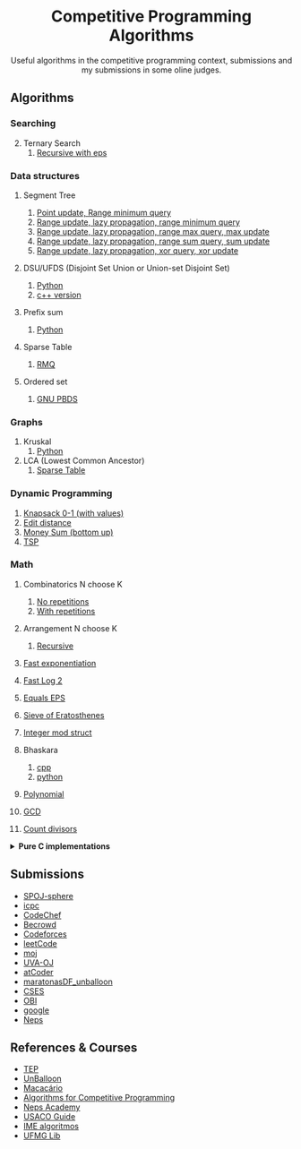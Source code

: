 <div align="center"> <h1> Competitive Programming Algorithms </h1> </div>

<p align="center">Useful algorithms in the competitive programming context, submissions and my submissions in some oline judges.</p>

## Algorithms
### Searching

2. Ternary Search
   1. [Recursive with eps](algorithms/searching/ternary_search_recursive.cpp)

### Data structures

1. Segment Tree
   1. [Point update, Range minimum query](algorithms/data-structures/segtree_point_rmq.cpp)
   2. [Range update, lazy propagation, range minimum query](algorithms/data-structures/segtree_rmq_lazy_range.cpp)
   3. [Range update, lazy propagation, range max query, max update](algorithms/data-structures/segtree_rmq_lazy_max_update.cpp)
   4. [Range update, lazy propagation, range sum query, sum update](algorithms/data-structures/segtree_rsq_lazy_range_sum.cpp)
   4. [Range update, lazy propagation, xor query, xor update](algorithms/data-structures/segtree_rxq_lazy_range_xor.cpp)
   </details>
2. DSU/UFDS (Disjoint Set Union or Union-set Disjoint Set)
   1. [Python](algorithms/data-structures/dsu.py)
   2. [c++ version](algorithms/data-structures/dsu.cpp)

3. Prefix sum 
   1. [Python](algorithms/data-structures/prefix_sum.py)
      
4. Sparse Table
   1. [RMQ](algorithms/data-structures/sparse_table_rmq.cpp)

5. Ordered set
   1. [GNU PBDS](algorithms/data-structures/ordered_set_gnu_pbds.cpp)

### Graphs
1. Kruskal 
   1. [Python](algorithms/graphs/kruskal.py) 
2. LCA (Lowest Common Ancestor)
   1. [Sparse Table ](algorithms/graphs/lowest_common_ancestor_sparse_table.cpp)

### Dynamic Programming

1. [Knapsack 0-1 (with values)](algorithms/dynamic_programming/knapsack_dp_values_01.cpp)
2. [Edit distance](algorithms/dynamic_programming/edit_distance.cpp)
1.  [Money Sum (bottom up)](algorithms/dynamic_programming/money_sum_bottom_up.cpp)
1.  [TSP](algorithms/dynamic_programming/tsp.cpp)
### Math

1. Combinatorics N choose K
   1. [No repetitions](algorithms/math/combinatorics_no_repetitions.cpp)
   2. [With repetitions](algorithms/math/combinatorics_with_repetitions.cpp)
2. Arrangement N choose K
   1. [Recursive ](algorithms/math/arrangement_rec.cpp)

3. [Fast exponentiation](algorithms/math/fast_exp.cpp)

4. [Fast Log 2](algorithms/math/log2_fast.cpp)

5. [Equals EPS](algorithms/math/equals_eps.cpp)

6. [Sieve of Eratosthenes](algorithms/math/sieve_of_eratosthenes.cpp)

1. [Integer mod struct](algorithms/math/integer_mod.cpp)

7. Bhaskara
   1. [cpp](algorithms/math/bhaskara.cpp)
   2. [python](algorithms/math/bhaskara.py)

1. [Polynomial](algorithms/math/polynomial.cpp)

1. [GCD](algorithms/math/gcd.)

1. [Count divisors](algorithms/math/count_divisors_memo.cpp)

<details><summary> <b>Pure C implementations </b></summary>

### Algorithms ad-hoc ?

1. [Partition](algorithms/ds-c/partition.c)

3. Quick Select
   1. [Naive ](algorightms/ds-c/quick_select.c)

1. Quicksort
   1. [Quicksort Naive ](algorithms/ds-c/quicksort_1_naive.c)
   2. [Quicksort M3](algorithms/ds-c/quicksort_2_m3.c)
   3. [Quicksort M3 and Insertion ](algorithms/ds-c/quicksort_3_m3_insertion.c)
   4. [Quicksort M3 and Insertion with max recurstion ](algorithms/ds-c/quicksort_4_m3_insertion_maxrec.c)

2. Merge Sort
   1. [ Regular ](algorithms/ds-c/merge_sort.c)

### Data structures
1. Stack
   1. [Naive](algorithms/ds-c/stack_naive.c)

1. Linked list
   1. [Insert and remove in order](algorithms/ds-c/linked_list_order.c)
2. Double Linked List
   1. [Naive](algorithms/ds-c/double_linked_list_full.c)

3. Queue
   1. [Naive ](algorithms/ds-c/queue_naive.c)
   2. [Circular](algorithms/ds-c/queue_circular.c)
   3. [Circular and dynamic](algorithms/ds-c/queue_circular_dynamic.c)

1. Hash Table
   1. [Linked List](algorithms/ds-c/hash_table_linked.c)
   1. [Open Address](algorithms/ds-c/hash_open_address.c)

1. Priority Queue
   1 [Regular (Sedgewick)](algorithms/ds-c/priority_queue.c)

### Searching

1. [Binary Search](algorithms/ds-c/binary_search.c)

### Strings

1. [Morris-Pratt](algorithms/morris-pratt.c)
1. Trie
   1. [Mark value (can use as a set)](algorithms/ds-c/trie_mark_value.c)
   

</details>

## Submissions

- [SPOJ-sphere](submissions/SPOJ-sphere)
- [icpc](submissions/icpc)
- [CodeChef](submissions/CodeChef)
- [Becrowd](submissions/Becrowd)
- [Codeforces](submissions/Codeforces)
- [leetCode](submissions/leetCode)
- [moj](submissions/moj)
- [UVA-OJ](submissions/UVA-OJ)
- [atCoder](submissions/atCoder)
- [maratonasDF_unballoon](submissions/maratonasDF_unballoon)
- [CSES](submissions/CSES)
- [OBI](submissions/OBI)
- [google](submissions/google)
- [Neps](submissions/Neps)

## References & Courses

- [TEP](https://github.com/edsomjr/TEP)
- [UnBalloon](https://github.com/UnBalloon/programacao-competitiva)
- [Macacário](https://github.com/splucs/Competitive-Programming)
- [Algorithms for Competitive Programming](https://cp-algorithms.com/)
- [Neps Academy](https://neps.academy/br/courses)
- [USACO Guide](https://usaco.guide/dashboard/)
- [IME algoritmos](https://www.ime.usp.br/~pf/algoritmos/idx.html)
- [UFMG Lib](https://github.com/brunomaletta/Biblioteca)

